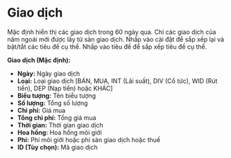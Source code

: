 # **Giao dịch**

Mặc định hiển thị các giao dịch trong 60 ngày qua. Chỉ các giao dịch của năm ngoái mới được lấy từ sàn giao dịch.
Nhấp vào cài đặt để sắp xếp lại và bật/tắt các tiêu đề cụ thể.
Nhấp vào tiêu đề để sắp xếp tiêu đề cụ thể.

**Giao dịch (Mặc định):**
- **Ngày:** Ngày giao dịch
- **Loại:** Loại giao dịch [BÁN, MUA, INT (Lãi suất), DIV (Cổ tức), WID (Rút tiền), DEP (Nạp tiền) hoặc KHÁC]
- **Biểu tượng:** Tên biểu tượng
- **Số lượng:** Tổng số lượng
- **Chi phí:** Giá mua
- **Tổng chi phí:** Tổng giá mua
- **Thời gian:** Thời gian giao dịch
- **Hoa hồng:** Hoa hồng môi giới
- **Phí:** Phí môi giới hoặc phí sàn giao dịch hoặc thuế
- **ID (Tùy chọn):** Mã giao dịch
